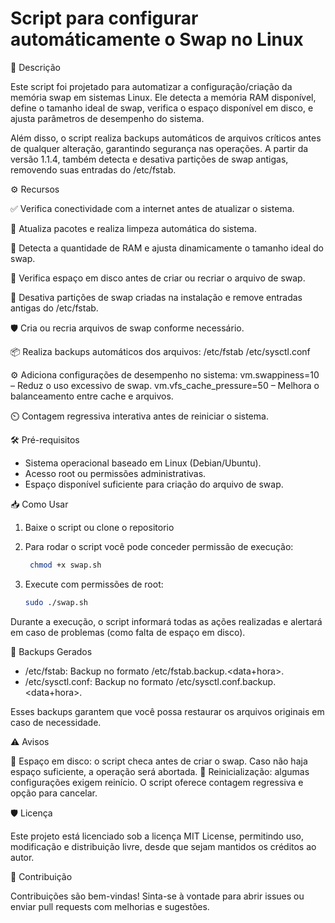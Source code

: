 # Script para configurar automáticamente o Swap no Linux

📄 Descrição

Este script foi projetado para automatizar a configuração/criação da memória swap em sistemas Linux. Ele detecta a memória RAM disponível, define o tamanho ideal de swap, verifica o espaço disponível em disco, e ajusta parâmetros de desempenho do sistema.

Além disso, o script realiza backups automáticos de arquivos críticos antes de qualquer alteração, garantindo segurança nas operações. A partir da versão 1.1.4, também detecta e desativa partições de swap antigas, removendo suas entradas do /etc/fstab.


⚙️ Recursos

  ✅ Verifica conectividade com a internet antes de atualizar o sistema.
  
  🔄 Atualiza pacotes e realiza limpeza automática do sistema.
  
  🧠 Detecta a quantidade de RAM e ajusta dinamicamente o tamanho ideal do swap.
  
  💾 Verifica espaço em disco antes de criar ou recriar o arquivo de swap.
  
  🧹 Desativa partições de swap criadas na instalação e remove entradas antigas do /etc/fstab.
  
  🛡️ Cria ou recria arquivos de swap conforme necessário.
  
  📦 Realiza backups automáticos dos arquivos:
     /etc/fstab
     /etc/sysctl.conf
  
  ⚙️ Adiciona configurações de desempenho no sistema:
     vm.swappiness=10 – Reduz o uso excessivo de swap.
     vm.vfs_cache_pressure=50 – Melhora o balanceamento entre cache e arquivos.

  ⏲️ Contagem regressiva interativa antes de reiniciar o sistema.

🛠️ Pré-requisitos

 -  Sistema operacional baseado em Linux (Debian/Ubuntu).
 -  Acesso root ou permissões administrativas.
 -  Espaço disponível suficiente para criação do arquivo de swap.

📥 Como Usar

1. Baixe o script ou clone o repositorio
2. Para rodar o script você pode conceder permissão de execução:

   ```bash
    chmod +x swap.sh

3. Execute com permissões de root:

   ```Bash
   sudo ./swap.sh
   
Durante a execução, o script informará todas as ações realizadas e alertará em caso de problemas (como falta de espaço em disco).


📂 Backups Gerados

  - /etc/fstab: Backup no formato /etc/fstab.backup.<data+hora>.
  - /etc/sysctl.conf: Backup no formato /etc/sysctl.conf.backup.<data+hora>.

Esses backups garantem que você possa restaurar os arquivos originais em caso de necessidade.

⚠️ Avisos

   💽 Espaço em disco: o script checa antes de criar o swap. Caso não haja espaço suficiente, a operação será abortada.
   🔁 Reinicialização: algumas configurações exigem reinício. O script oferece contagem regressiva e opção para cancelar.

🛡️ Licença

Este projeto está licenciado sob a licença MIT License, permitindo uso, modificação e distribuição livre, desde que sejam mantidos os créditos ao autor.

🤝 Contribuição

Contribuições são bem-vindas! Sinta-se à vontade para abrir issues ou enviar pull requests com melhorias e sugestões.
